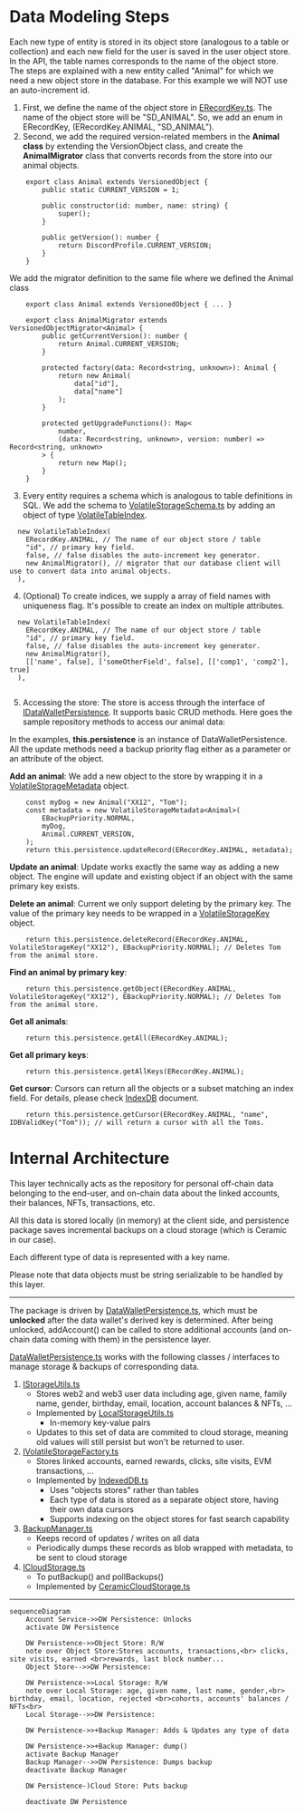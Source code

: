# Data Modeling Steps
Each new type of entity is stored in its object store (analogous to a table or collection) and each new field for the user is saved in the user object store. In the API, the table names corresponds to the name of the object store. The steps are explained with a new entity called "Animal" for which we need a new object store in the database. For this example we will NOT use an auto-increment id.

1. First, we define the name of the object store in [ERecordKey.ts](./../../packages/persistence/src/ELocalStorageKey.ts). The name of the object store will be "SD_ANIMAL". So, we add an enum in ERecordKey, (ERecordKey.ANIMAL, "SD_ANIMAL").
2. Second, we add the required version-related members in the **Animal class** by extending the VersionObject class, and create the **AnimalMigrator** class that converts records from the store into our animal objects.

```
    export class Animal extends VersionedObject {
        public static CURRENT_VERSION = 1;

        public constructor(id: number, name: string) {
            super();
        }

        public getVersion(): number {
            return DiscordProfile.CURRENT_VERSION;
        }
    }
```

We add the migrator definition to the same file where we defined the Animal class

```
    export class Animal extends VersionedObject { ... }

    export class AnimalMigrator extends VersionedObjectMigrator<Animal> {
        public getCurrentVersion(): number {
            return Animal.CURRENT_VERSION;
        }

        protected factory(data: Record<string, unknown>): Animal {
            return new Animal(
                data["id"],
                data["name"]
            );
        }

        protected getUpgradeFunctions(): Map<
            number,
            (data: Record<string, unknown>, version: number) => Record<string, unknown>
        > {
            return new Map();
        }
    }
```
3. Every entity requires a schema which is analogous to table definitions in SQL. We add the schema to [VolatileStorageSchema.ts](./../../packages/persistence/src/volatile/VolatileStorageSchema.ts) by adding an object of type [VolatileTableIndex](./../../packages/persistence/src/volatile/VolatileTableIndex.ts). 
```
  new VolatileTableIndex(
    ERecordKey.ANIMAL, // The name of our object store / table
    "id", // primary key field.
    false, // false disables the auto-increment key generator. 
    new AnimalMigrator(), // migrator that our database client will use to convert data into animal objects.
  ),

```



4. (Optional) To create indices, we supply a array of field names with uniqueness flag. It's possible to create an index on multiple attributes.

```
  new VolatileTableIndex(
    ERecordKey.ANIMAL, // The name of our object store / table
    "id", // primary key field.
    false, // false disables the auto-increment key generator. 
    new AnimalMigrator(),
    [['name', false], ['someOtherField', false], [['comp1', 'comp2'], true]
  ),


```

5. Accessing the store: The store is access through the interface of [IDataWalletPersistence](./../../packages/core/src/interfaces/data/utilities/IDataWalletPersistence.ts). It supports basic CRUD methods. Here goes the sample repository methods to access our animal data:

In the examples, **this.persistence** is an instance of DataWalletPersistence. All the update methods need a backup priority flag either as a parameter or an attribute of the object. 

**Add an animal**: We add a new object to the store by wrapping it in a [VolatileStorageMetadata](./../../packages/objects/src/businessObjects/VolatileStorageMetadata.ts) object.
```
    const myDog = new Animal("XX12", "Tom");
    const metadata = new VolatileStorageMetadata<Animal>(
        EBackupPriority.NORMAL,
        myDog,
        Animal.CURRENT_VERSION,
    );
    return this.persistence.updateRecord(ERecordKey.ANIMAL, metadata);
```

**Update an animal**: Update works exactly the same way as adding a new object. The engine will update and existing object if an object with the same primary key exists.

**Delete an animal**: Current we only support deleting by the primary key. The value of the primary key needs to be wrapped in a [VolatileStorageKey](./../../packages/objects/src/primitives/VolatileStorageKey.ts) object.

```
    return this.persistence.deleteRecord(ERecordKey.ANIMAL, VolatileStorageKey("XX12"), EBackupPriority.NORMAL); // Deletes Tom from the animal store.
```

**Find an animal by primary key**:
```
    return this.persistence.getObject(ERecordKey.ANIMAL, VolatileStorageKey("XX12"), EBackupPriority.NORMAL); // Deletes Tom from the animal store.
```

**Get all animals**:
```
    return this.persistence.getAll(ERecordKey.ANIMAL);
```
**Get all primary keys**:
```
    return this.persistence.getAllKeys(ERecordKey.ANIMAL);
```

**Get cursor**:
Cursors can return all the objects or a subset matching an index field. For details, please check [IndexDB](https://developer.mozilla.org/en-US/docs/Web/API/IndexedDB_API/Using_IndexedDB) document.
```
    return this.persistence.getCursor(ERecordKey.ANIMAL, "name", IDBValidKey("Tom")); // will return a cursor with all the Toms. 
```


# Internal Architecture

This layer technically acts as the repository for personal off-chain data belonging to the end-user, and on-chain data about the linked accounts, their balances, NFTs, transactions, etc. 

All this data is stored locally (in memory) at the client side, and persistence package saves incremental backups on a cloud storage (which is Ceramic in our case). 

Each different type of data is represented with a key name.

Please note that data objects must be string serializable to be handled by this layer.

---

The package is driven by [DataWalletPersistence.ts](/packages/persistence/src/DataWalletPersistence.ts), which must be **unlocked** after the data wallet's derived key is determined.
After being unlocked, addAccount() can be called to store additional accounts (and on-chain data coming with them) in the persistence layer.

[DataWalletPersistence.ts](/packages/persistence/src/DataWalletPersistence.ts) works with the following classes / interfaces to manage storage & backups of corresponding data.
1. [IStorageUtils.ts](/packages/utils/src/IStorageUtils.ts)
    - Stores web2 and web3 user data including age, given name, family name, gender, birthday, email, location, account balances & NFTs, ...
    - Implemented by [LocalStorageUtils.ts](/packages/utils/src/LocalStorageUtils.ts)
        - In-memory key-value pairs
    - Updates to this set of data are commited to cloud storage, meaning old values will still persist but won't be returned to user.
2. [IVolatileStorageFactory.ts](/packages/persistence/src/volatile/IVolatileStorageFactory.ts)
    - Stores linked accounts, earned rewards, clicks, site visits, EVM transactions, ...
    - Implemented by [IndexedDB.ts](/packages/persistence/src/volatile/IndexedDB.ts)
        - Uses "objects stores" rather than tables
        - Each type of data is stored as a separate object store, having their own data cursors
        - Supports indexing on the object stores for fast search capability
3. [BackupManager.ts](/packages/persistence/src/backup/BackupManager.ts)
    - Keeps record of updates / writes on all data
    - Periodically dumps these records as blob wrapped with metadata, to be sent to cloud storage
4. [ICloudStorage.ts](/packages/persistence/src/cloud/ICloudStorage.ts)
    - To putBackup() and pollBackups()
    - Implemented by [CeramicCloudStorage.ts](/packages/persistence/src/cloud/CeramicCloudStorage.ts)
    
---

```mermaid
sequenceDiagram
    Account Service->>DW Persistence: Unlocks
    activate DW Persistence
    
    DW Persistence->>Object Store: R/W
    note over Object Store:Stores accounts, transactions,<br> clicks, site visits, earned <br>rewards, last block number...
    Object Store-->>DW Persistence: 

    DW Persistence->>Local Storage: R/W 
    note over Local Storage: age, given name, last name, gender,<br> birthday, email, location, rejected <br>cohorts, accounts' balances / NFTs<br>
    Local Storage-->>DW Persistence: 

    DW Persistence->>+Backup Manager: Adds & Updates any type of data

    DW Persistence->>+Backup Manager: dump()
    activate Backup Manager
    Backup Manager-->>DW Persistence: Dumps backup
    deactivate Backup Manager

    DW Persistence-)Cloud Store: Puts backup

    deactivate DW Persistence
```

